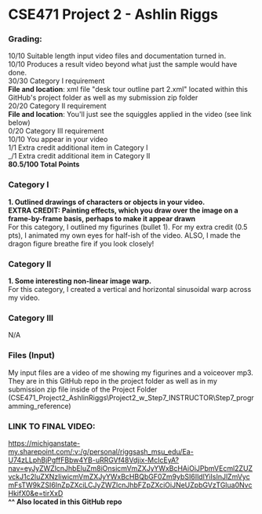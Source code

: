 # CSE471 Project 2 - Ashlin Riggs  

###  Grading:  
10/10	Suitable length input video files and documentation turned in.  
10/10	Produces a result video beyond what just the sample would have done.  
30/30	Category I requirement  
  **File and location**:  xml file "desk tour outline part 2.xml" located within this GitHub's project folder as well as my submission zip folder  
20/20	Category II requirement  
  **File and location**:  You'll just see the squiggles applied in the video (see link below)  
0/20	Category III requirement  
10/10	You appear in your video  
1/1 Extra credit additional item in Category I  
_/1 Extra credit additional item in Category II  
**80.5/100 Total Points** 

### Category I  
**1. Outlined drawings of characters or objects in your video.**  
**EXTRA CREDIT: Painting effects, which you draw over the image on a frame-by-frame basis, perhaps to make it appear drawn**  
For this category, I outlined my figurines (bullet 1). For my extra credit (0.5 pts), I animated my own eyes for half-ish of the video. ALSO, I made the dragon figure breathe fire if you look closely!  

### Category II  
**1. Some interesting non-linear image warp.**  
For this category, I created a vertical and horizontal sinusoidal warp across my video.  

### Category III  
N/A  

### Files (Input)  
My input files are a video of me showing my figurines and a voiceover mp3. They are in this GitHub repo in the project folder as well as in my submission zip file inside of the Project Folder (CSE471_Project2_AshlinRiggs\Project2_w_Step7_INSTRUCTOR\Step7_programming_reference)  

### LINK TO FINAL VIDEO:  
https://michiganstate-my.sharepoint.com/:v:/g/personal/riggsash_msu_edu/Ea-U74zLLphBjPgffFBbw4YB-uRRGVf48Vdjix-McIcEyA?nav=eyJyZWZlcnJhbEluZm8iOnsicmVmZXJyYWxBcHAiOiJPbmVEcml2ZUZvckJ1c2luZXNzIiwicmVmZXJyYWxBcHBQbGF0Zm9ybSI6IldlYiIsInJlZmVycmFsTW9kZSI6InZpZXciLCJyZWZlcnJhbFZpZXciOiJNeUZpbGVzTGlua0NvcHkifX0&e=tirXxD  
**^^ Also located in this GitHub repo**
